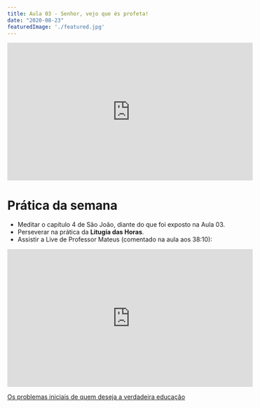 ```yaml
---
title: Aula 03 - Senhor, vejo que és profeta!
date: "2020-08-23"
featuredImage: './featured.jpg'
---
```


<iframe width="560" height="315" src="https://www.youtube.com/embed/vxwO01MHTJ" frameborder="0" allow="accelerometer; autoplay; encrypted-media; gyroscope; picture-in-picture" allowfullscreen></iframe>

# Prática da semana

 - Meditar o capítulo 4 de São João, diante do que foi exposto na Aula 03. 
 - Perseverar na prática da **Litugia das Horas**.
 - Assistir a Live de Professor Mateus (comentado na aula aos 38:10):

<iframe width="560" height="315" src="https://www.youtube.com/embed/4ybQO_MfQp0" frameborder="0" allow="accelerometer; autoplay; encrypted-media; gyroscope; picture-in-picture" allowfullscreen></iframe>

[Os problemas iniciais de quem deseja a verdadeira educação](https://www.youtube.com/watch?v=4ybQO_MfQp0)